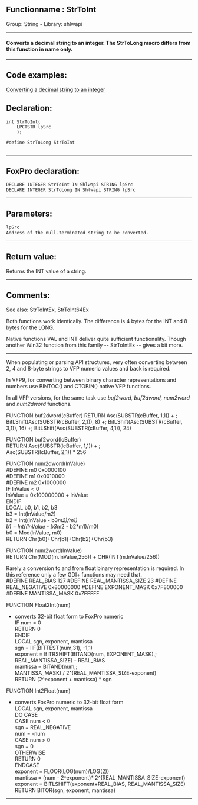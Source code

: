 <link rel="stylesheet" type="text/css" href="../../css/win32api.css">  
<link rel="stylesheet" href="https://cdnjs.cloudflare.com/ajax/libs/font-awesome/4.7.0/css/font-awesome.min.css">

## Functionname : StrToInt
Group: String - Library: shlwapi    
***  


#### Converts a decimal string to an integer. The StrToLong macro differs from this function in name only.
***  


## Code examples:
[Converting a decimal string to an integer](../../samples/sample_106.md)  

## Declaration:
```foxpro  
int StrToInt(
    LPCTSTR lpSrc
    );

#define StrToLong StrToInt
  
```  
***  


## FoxPro declaration:
```foxpro  
DECLARE INTEGER StrToInt IN Shlwapi STRING lpSrc
DECLARE INTEGER StrToLong IN Shlwapi STRING lpSrc  
```  
***  


## Parameters:
```txt  
lpSrc
Address of the null-terminated string to be converted.  
```  
***  


## Return value:
Returns the INT value of a string.  
***  


## Comments:
See also: StrToIntEx, StrToInt64Ex   
  
Both functions work identically. The difference is 4 bytes for the INT and 8 bytes for the LONG.  
  
Native functions VAL and INT deliver quite sufficient functionality. Though another Win32 function from this family -- StrToIntEx -- gives a bit more.  
  
* * *  
When populating or parsing API structures, very often converting between 2, 4 and 8-byte strings to VFP numeric values and back is required.  
  
In VFP9, for converting between binary character representations and numbers use BINTOC() and CTOBIN() native VFP functions.  
  
In all VFP versions, for the same task use <Em>buf2word, buf2dword, num2word</Em> and <Em>num2dword</Em> functions.   
  
<div class="precode">FUNCTION buf2dword(cBuffer)  
RETURN Asc(SUBSTR(cBuffer, 1,1)) + ;  
	BitLShift(Asc(SUBSTR(cBuffer, 2,1)),  8) +;  
	BitLShift(Asc(SUBSTR(cBuffer, 3,1)), 16) +;  
	BitLShift(Asc(SUBSTR(cBuffer, 4,1)), 24)  
  
FUNCTION buf2word(lcBuffer)  
RETURN Asc(SUBSTR(lcBuffer, 1,1)) + ;  
       Asc(SUBSTR(lcBuffer, 2,1)) * 256  
  
FUNCTION num2dword(lnValue)  
#DEFINE m0 0x0000100  
#DEFINE m1 0x0010000  
#DEFINE m2 0x1000000  
	IF lnValue < 0  
		lnValue = 0x100000000 + lnValue  
	ENDIF  
	LOCAL b0, b1, b2, b3  
	b3 = Int(lnValue/m2)  
	b2 = Int((lnValue - b3*m2)/m1)  
	b1 = Int((lnValue - b3*m2 - b2*m1)/m0)  
	b0 = Mod(lnValue, m0)  
RETURN Chr(b0)+Chr(b1)+Chr(b2)+Chr(b3)  
  
FUNCTION num2word(lnValue)  
RETURN Chr(MOD(m.lnValue,256)) + CHR(INT(m.lnValue/256))  
</div>  
Rarely a conversion to and from float binary representation is required. In this reference only a few GDI+ functions may need that.  
  
<div class="precode">#DEFINE REAL_BIAS 127  
#DEFINE REAL_MANTISSA_SIZE 23  
#DEFINE REAL_NEGATIVE 0x80000000  
#DEFINE EXPONENT_MASK 0x7F800000  
#DEFINE MANTISSA_MASK 0x7FFFFF  
  
FUNCTION Float2Int(num)  
* converts 32-bit float form to FoxPro numeric  
	IF num = 0  
		RETURN 0  
	ENDIF  
	LOCAL sgn, exponent, mantissa  
	sgn = IIF(BITTEST(num,31), -1,1)  
	exponent = BITRSHIFT(BITAND(num, EXPONENT_MASK),;  
		REAL_MANTISSA_SIZE) - REAL_BIAS  
	mantissa = BITAND(num,;  
		MANTISSA_MASK) / 2^(REAL_MANTISSA_SIZE-exponent)  
RETURN (2^exponent + mantissa) * sgn  
  
FUNCTION Int2Float(num)  
* converts FoxPro numeric to 32-bit float form  
	LOCAL sgn, exponent, mantissa  
	DO CASE  
	CASE num < 0  
		sgn = REAL_NEGATIVE  
		num = -num  
	CASE num > 0  
		sgn = 0  
	OTHERWISE  
		RETURN 0  
	ENDCASE  
	exponent = FLOOR(LOG(num)/LOG(2))  
	mantissa = (num - 2^exponent)* 2^(REAL_MANTISSA_SIZE-exponent)  
	exponent = BITLSHIFT(exponent+REAL_BIAS, REAL_MANTISSA_SIZE)  
RETURN BITOR(sgn, exponent, mantissa)  
</div>  
  
***  

